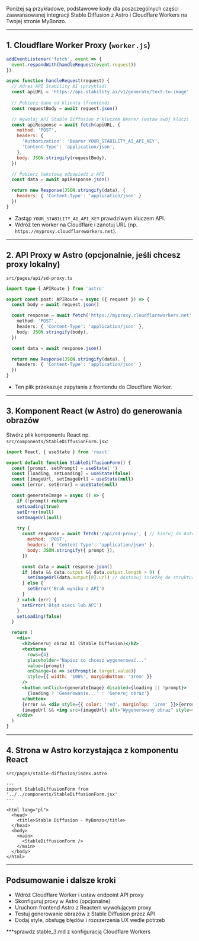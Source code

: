 Poniżej są przykładowe, podstawowe kody dla poszczególnych części zaawansowanej integracji Stable Diffusion z Astro i Cloudflare Workers na Twojej stronie MyBonzo.

***

## 1. Cloudflare Worker Proxy (`worker.js`)

```js
addEventListener('fetch', event => {
  event.respondWith(handleRequest(event.request))
})

async function handleRequest(request) {
  // Adres API Stability AI (przykład)
  const apiURL = 'https://api.stability.ai/v1/generate/text-to-image'
  
  // Pobierz dane od klienta (frontend)
  const requestBody = await request.json()

  // Wywołaj API Stable Diffusion z kluczem Bearer (wstaw swój klucz)
  const apiResponse = await fetch(apiURL, {
    method: 'POST',
    headers: {
      'Authorization': 'Bearer YOUR_STABILITY_AI_API_KEY',
      'Content-Type': 'application/json',
    },
    body: JSON.stringify(requestBody),
  })

  // Pobierz tekstową odpowiedź z API
  const data = await apiResponse.json()

  return new Response(JSON.stringify(data), {
    headers: { 'Content-Type': 'application/json' }
  })
}
```

- Zastąp `YOUR_STABILITY_AI_API_KEY` prawdziwym kluczem API.
- Wdróż ten worker na Cloudflare i zanotuj URL (np. `https://myproxy.cloudflareworkers.net`).

***

## 2. API Proxy w Astro (opcjonalnie, jeśli chcesz proxy lokalny)

`src/pages/api/sd-proxy.ts`

```ts
import type { APIRoute } from 'astro'

export const post: APIRoute = async ({ request }) => {
  const body = await request.json()

  const response = await fetch('https://myproxy.cloudflareworkers.net', { // URL do CF Worker
    method: 'POST',
    headers: { 'Content-Type': 'application/json' },
    body: JSON.stringify(body),
  })

  const data = await response.json()

  return new Response(JSON.stringify(data), {
    headers: { 'Content-Type': 'application/json' }
  })
}
```

- Ten plik przekazuje zapytania z frontendu do Cloudflare Worker.

***

## 3. Komponent React (w Astro) do generowania obrazów

Stwórz plik komponentu React np. `src/components/StableDiffusionForm.jsx`:

```jsx
import React, { useState } from 'react'

export default function StableDiffusionForm() {
  const [prompt, setPrompt] = useState('')
  const [loading, setLoading] = useState(false)
  const [imageUrl, setImageUrl] = useState(null)
  const [error, setError] = useState(null)

  const generateImage = async () => {
    if (!prompt) return
    setLoading(true)
    setError(null)
    setImageUrl(null)

    try {
      const response = await fetch('/api/sd-proxy', { // kieruj do Astro API proxy
        method: 'POST',
        headers: { 'Content-Type': 'application/json' },
        body: JSON.stringify({ prompt }),
      })

      const data = await response.json()
      if (data && data.output && data.output.length > 0) {
        setImageUrl(data.output[0].url) // dostosuj ścieżkę do struktury odpowiedzi API
      } else {
        setError('Brak wyniku z API')
      }
    } catch (err) {
      setError('Błąd sieci lub API')
    }
    setLoading(false)
  }

  return (
    <div>
      <h2>Generuj obraz AI (Stable Diffusion)</h2>
      <textarea
        rows={4}
        placeholder="Napisz co chcesz wygenerować..."
        value={prompt}
        onChange={e => setPrompt(e.target.value)}
        style={{ width: '100%', marginBottom: '1rem' }}
      />
      <button onClick={generateImage} disabled={loading || !prompt}>
        {loading ? 'Generowanie...' : 'Generuj obraz'}
      </button>
      {error && <div style={{ color: 'red', marginTop: '1rem' }}>{error}</div>}
      {imageUrl && <img src={imageUrl} alt="Wygenerowany obraz" style={{ marginTop: '1rem', maxWidth: '100%' }} />}
    </div>
  )
}
```

***

## 4. Strona w Astro korzystająca z komponentu React

`src/pages/stable-diffusion/index.astro`

```astro
---
import StableDiffusionForm from '../../components/StableDiffusionForm.jsx'
---

<html lang="pl">
  <head>
    <title>Stable Diffusion - MyBonzo</title>
  </head>
  <body>
    <main>
      <StableDiffusionForm />
    </main>
  </body>
</html>
```

***

## Podsumowanie i dalsze kroki

- Wdróż Cloudflare Worker i ustaw endpoint API proxy
- Skonfiguruj proxy w Astro (opcjonalne)
- Uruchom frontend Astro z Reactem wywołującym proxy
- Testuj generowanie obrazów z Stable Diffusion przez API
- Dodaj style, obsługę błędów i rozszerzenia UX wedle potrzeb

***sprawdz stable_3.md z konfiguracją Cloudflare Workers 